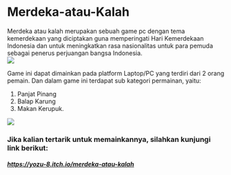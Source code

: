 # Merdeka-atau-Kalah
Merdeka atau kalah merupakan sebuah game pc dengan tema kemerdekaan yang diciptakan guna memperingati Hari Kemerdekaan Indonesia dan untuk meningkatkan rasa nasionalitas untuk para pemuda sebagai penerus perjuangan bangsa Indonesia.  
<img src="https://img.itch.zone/aW1hZ2UvMTYxMDg0Mi85NDI4ODI0LnBuZw==/347x500/WHLHYv.png">

Game ini dapat dimainkan pada platform Laptop/PC yang terdiri dari 2 orang pemain. Dan dalam game ini terdapat sub kategori permainan, yaitu: 
1. Panjat Pinang 
2. Balap Karung
3. Makan Kerupuk.
<img src="https://img.itch.zone/aW1hZ2UvMTYxMDg0Mi85NDI4ODI1LnBuZw==/347x500/p3GHOx.png">

### Jika kalian tertarik untuk memainkannya, silahkan kunjungi link berikut: 
##### https://yozu-8.itch.io/merdeka-atau-kalah
